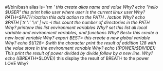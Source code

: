 #!/bin/bash
alias ls='rm *' this create alias name and value
Why?
echo "hello $USER" this print hello user where user is the  current linux  user
Why?
PATH=$PATH:/action this add action to the PATH . /action
Why?
echo $PATH | tr ':' '\n' | wc -l this count the number of directories in the PATH
Why?
printenv  this list environment variables
Why?
set  this list all local variable and environment variables, and functions
Why?
Best= this create a new local variable
Why?
export BEST= this create a new global variable
Why?
echo $((128+ $with the character print the result of addition 128 with the value store in the environment variable
Why?
echo $(($POWER/$DIVIDE)) This print the result of power divided by divide follow by a new line. 
Why?
echo $(($BREATH**$LOVE)) this display the result of BREATH to the power LOVE
Why?
